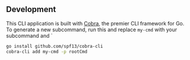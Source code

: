 ## Development


This CLI application is built with [Cobra], the premier CLI framework for Go. To generate a new subcommand, run this and replace `my-cmd` with your subcommand and `

```sh
go install github.com/spf13/cobra-cli
cobra-cli add my-cmd -p rootCmd
```

[Cobra]: https://cobra.dev/
